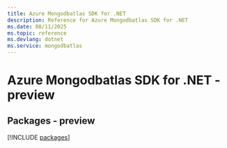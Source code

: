 ```yaml
---
title: Azure Mongodbatlas SDK for .NET
description: Reference for Azure Mongodbatlas SDK for .NET
ms.date: 08/11/2025
ms.topic: reference
ms.devlang: dotnet
ms.service: mongodbatlas
---
```

# Azure Mongodbatlas SDK for .NET - preview
## Packages - preview
[!INCLUDE [packages](mongodbatlas-index.md)]